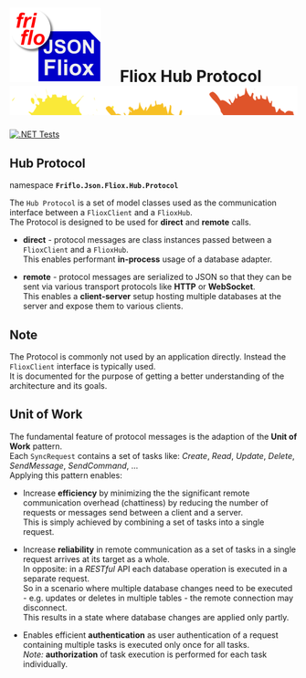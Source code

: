 

# ![logo](../../../docs/images/Json-Fliox.svg)     **Fliox Hub Protocol**      ![SPLASH](../../../docs/images/paint-splatter.svg)

[![.NET Tests](https://github.com/friflo/Friflo.Json.Fliox/workflows/.NET/badge.svg)](https://github.com/friflo/Friflo.Json.Fliox/actions)


## Hub Protocol
namespace **`Friflo.Json.Fliox.Hub.Protocol`**

The `Hub Protocol` is a set of model classes used as the communication interface between a `FlioxClient` and a `FlioxHub`.  
The Protocol is designed to be used for **direct** and **remote** calls.

- **direct** - protocol messages are class instances passed between a `FlioxClient` and a `FlioxHub`.  
  This enables performant **in-process** usage of a database adapter.

- **remote** - protocol messages are serialized to JSON so that they can be sent via various
  transport protocols like **HTTP** or **WebSocket**.  
  This enables a **client-server** setup hosting multiple databases at the server and expose them to various clients.

## Note
The Protocol is commonly not used by an application directly. Instead the `FlioxClient` interface is typically used.  
It is documented for the purpose of getting a better understanding of the architecture and its goals.

## Unit of Work

The fundamental feature of protocol messages is the adaption of the **Unit of Work** pattern.  
Each `SyncRequest` contains a set of tasks like: *Create*, *Read*, *Update*, *Delete*, *SendMessage*, *SendCommand*, ...  
Applying this pattern enables:

- Increase **efficiency** by minimizing the the significant remote communication overhead (chattiness)
  by reducing the number of requests or messages send between a client and a server.  
  This is simply achieved by combining a set of tasks into a single request.

- Increase **reliability** in remote communication as a set of tasks in a single request arrives at its target as a whole.  
  In opposite: in a *RESTful* API each database operation is executed in a separate request.  
  So in a scenario where multiple database changes need to be executed - e.g. updates or deletes in multiple tables -
  the remote connection may disconnect.  
  This results in a state where database changes are applied only partly.

- Enables efficient **authentication** as user authentication of a request containing multiple tasks is executed only
  once for all tasks.  
  *Note:* **authorization** of task execution is performed for each task individually.






